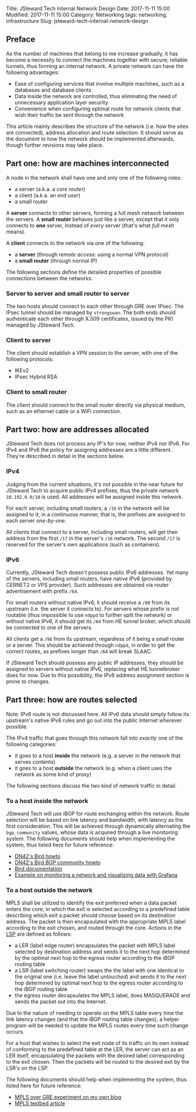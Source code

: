 Title: JSteward Tech Internal Network Design
Date: 2017-11-11 15:00
Modified: 2017-11-11 15:00
Category: Networking
tags: networking, infrastructure
Slug: jsteward-tech-internal-network-design

## Preface

As the number of machines that belong to me increase gradually, it has become a necessity to connect the machines
together with secure, reliable tunnels, thus forming an internal network. A private network can have the following
advantages:

 - Ease of configuring services that involve multiple machines, such as a databases and database clients
 - Data inside the network are controlled, thus eliminating the need of unnecessary application layer
security
 - Convenience when configuring optimal route for network clients that wish their traffic be sent through the network

This article mainly describes the structure of the network (i.e. how the sites are connected), address allocation and
route selection. It should serve as the document to how the network should be implemented afterwards, though further
revisions may take place.

## Part one: how are machines interconnected

A node in the network shall have one and only one of the following roles:

 - a server (a.k.a. a *core router*)
 - a client (a.k.a. an *end user*)
 - a small router

A **server** connects to other servers, forming a full mesh network between the servers. A **small router** behaves just
like a server, except that it only connects to **one** server, instead of *every* server (that's what *full mesh* means).

A **client** connects to the network via one of the following:

 - a **server** (through *remote access*: using a normal VPN protocol)
 - a **small router** (through normal IP)

The following sections define the detailed properties of possible connections between the networks.

### **Server** to **server** and **small router** to **server**

The two hosts should connect to each other through GRE over IPsec. The IPsec tunnel should be managed by `strongswan`.
The both ends should authenticate each other through X.509 certificates, issued by the PKI managed by JSteward Tech.

### **Client** to **server**

The client should establish a VPN session to the server, with one of the following protocols:

 - IKEv2
 - IPsec Hybrid RSA

### **Client** to **small router**

The client should connect to the small router directly via physical medium, such as an ethernet cable or a WiFi connection.

## Part two: how are addresses allocated

JSteward Tech does not process any IP's for now, neither IPv4 nor IPv6. For IPv4 and IPv6 the policy for assigning addresses
are a little different. They're described in detail in the sections below.

### IPv4

Judging from the current situations, it's not possible in the near future for JSteward Tech to acquire public IPv4 prefixes,
thus the private network `10.192.0.0/10` is used. All addresses will be assigned inside this network.

For each server, including small routers, a `/16` in the network will be assigned to it, in a continuous manner, that is, the
prefixes are assigned to each server *one-by-one*.

All clients that connect to a server, including small routers, will get their address from the first `/17` in the server's `/16`
network. The second `/17` is reserved for the server's own applications (such as containers).

### IPv6

Currently, JSteward Tech doesn't possess public IPv6 addresses. Yet many of the servers, including small routers, have native
IPv6 (provided by CERNET2 or VPS provider). Such addresses are obtained via router advertisement with prefix `/64`.

For small routers without native IPv6, it should receive a `/80` from its upstream (i.e. the server it connects to). For servers
whose prefix is not routable (thus impossible to use `ndppd` to further split the network) or without native IPv6, it should get
its `/64` from HE tunnel broker, which should be connected to one of the servers.

All clients get a `/96` from its upstream, regardless of it being a small router or a server. This should be achieved through
`ndppd`, in order to get the correct routes, as prefixes longer than `/64` will break SLAAC.

If JSteward Tech should possess any public IP addresses, they should be assigned to servers without native IPv6, replacing what
HE tunnelbroker does for now. Due to this possibility, the IPv6 address assignment section is prone to changes.

## Part three: how are routes selected

Note: IPv6 route is not discussed here. All IPv6 data should simply follow its upstream's native IPv6 rules and go out into the public
Internet wherever possible.

The IPv4 traffic that goes through this network fall into *exactly* one of the following categories:

 - it goes to a host **inside** the network (e.g. a server in the network that serves contents)
 - it goes to a host **outside** the network (e.g. when a client uses the network as some kind of proxy)

The following sections discuss the two kind of network traffic in detail.

### To a host **inside** the network

JSteward Tech will use iBGP for route exchanging within the network. Route selection will be based on link latency and bandwidth,
with latency as the first consideration. This will be achieved through dynamically alternating the `bgp_community` values, whose data
is acquired through a live monitoring system. The following documents should help when implementing the system, thus listed here for
future reference:

 - [DN42's Bird howto](https://dn42.eu/howto/Bird)
 - [DN42's Bird BGP community howto](https://dn42.eu/howto/Bird-communities)
 - [Bird documentation](http://bird.network.cz/?get_doc&f=bird-6.html#ss6.3)
 - [Example on monitoring a network and visualizing data with Grafana](https://lkhill.com/using-influxdb-grafana-to-display-network-statistics/)

### To a host **outside** the network

MPLS shall be utilized to identify the exit preferred when a data packet enters the core, in which the exit is selected according to
a predefined table describing which exit a packet should choose based on its destination address. The packet is then encapsulated with
the appropriate MPLS label according to the exit chosen, and routed through the core. Actions in the [LSP](https://en.wikipedia.org/wiki/Multiprotocol_Label_Switching#Label-switched_path)
are defined as follows:

 - a LER (label edge router) encapsulates the packet with MPLS label selected by destination address and sends it to the next hop determined
by the optimal next hop to the egress router according to the iBGP routing table
 - a LSR (label switching router) swaps the the label with one identical to the original one (i.e. leave the label *untouched*) and sends it
to the next hop determined by optimal next hop to the egress router according to the iBGP routing table
 - the egress router decapsulates the MPLS label, does MASQUERADE and sends the packet out into the Internet.

Due to the nature of needing to operate on the MPLS table every time the link latency changes (and that the iBGP routing table changes), a
helper program will be needed to update the MPLS routes every time such change occurs.

For a host that wishes to select the exit node of its traffic on its own instead of conforming to the predefined table at the LER, the server
can act as an LER itself, encapsulating the packets with the desired label corresponding to the exit chosen. Then the packets will be routed to
the desired exit by the LSR's on the LSP.

The following documents should help when implementing the system, thus listed here for future reference:

 - [MPLS over GRE experiment on my own blog](/mpls-in-gre-tunnel-linux.html)
 - [MPLS testbed article](http://www.samrussell.nz/2015/12/mpls-testbed-on-ubuntu-linux-with.html)
